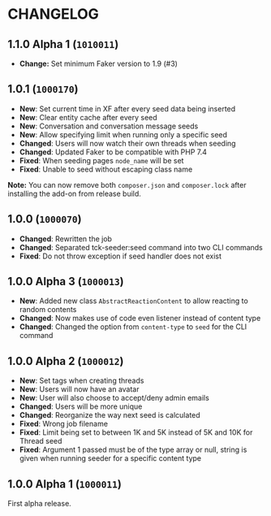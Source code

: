 CHANGELOG
==========================

## 1.1.0 Alpha 1 (`1010011`)

- **Change:** Set minimum Faker version to 1.9 (#3)

## 1.0.1 (`1000170`)

* **New**: Set current time in XF after every seed data being inserted
* **New**: Clear entity cache after every seed
* **New**: Conversation and conversation message seeds
* **New**: Allow specifying limit when running only a specific seed
* **Changed**: Users will now watch their own threads when seeding
* **Changed**: Updated Faker to be compatible with PHP 7.4
* **Fixed**: When seeding pages `node_name` will be set
* **Fixed**: Unable to seed without escaping class name

**Note:** You can now remove both `composer.json` and `composer.lock` after installing the add-on from release build.

## 1.0.0 (`1000070`)

* **Changed**: Rewritten the job
* **Changed**: Separated tck-seeder:seed command into two CLI commands
* **Fixed**: Do not throw exception if seed handler does not exist

## 1.0.0 Alpha 3 (`1000013`)

* **New**: Added new class `AbstractReactionContent` to allow reacting to random contents
* **Changed**: Now makes use of code even listener instead of content type
* **Changed**: Changed the option from `content-type` to `seed` for the CLI command

## 1.0.0 Alpha 2 (`1000012`)

* **New**: Set tags when creating threads
* **New**: Users will now have an avatar
* **New**: User will also choose to accept/deny admin emails
* **Changed**: Users will be more unique
* **Changed**: Reorganize the way next seed is calculated
* **Fixed**: Wrong job filename
* **Fixed**: Limit being set to between 1K and 5K instead of 5K and 10K for Thread seed
* **Fixed**: Argument 1 passed must be of the type array or null, string is given when running seeder for a specific content type

## 1.0.0 Alpha 1 (`1000011`)

First alpha release.
